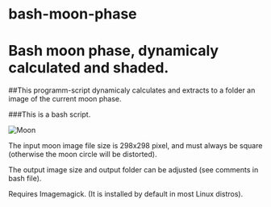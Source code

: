 # bash-moon-phase
Bash moon phase, dynamicaly calculated and shaded.
==========================================================

##This programm-script dynamicaly calculates and extracts to a folder an image of the current moon phase.

###This is a bash script.

![Moon](https://github.com/nikospag/bash-moon-phase/blob/master/sample/phase.png)

The input moon image file size is 298x298 pixel, and must always be square (otherwise the moon circle will be distorted).

The output image size and output folder can be adjusted (see comments in bash file).

Requires Imagemagick. (It is installed by default in most Linux distros).
